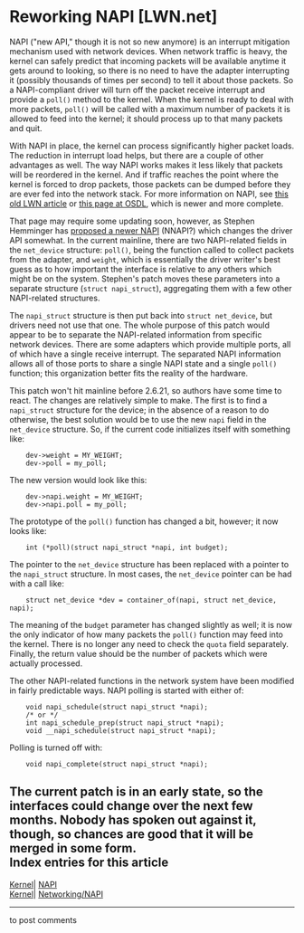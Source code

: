 # Reworking NAPI [LWN.net]

NAPI ("new API," though it is not so new anymore) is an interrupt mitigation mechanism used with network devices. When network traffic is heavy, the kernel can safely predict that incoming packets will be available anytime it gets around to looking, so there is no need to have the adapter interrupting it (possibly thousands of times per second) to tell it about those packets. So a NAPI-compliant driver will turn off the packet receive interrupt and provide a `poll()` method to the kernel. When the kernel is ready to deal with more packets, `poll()` will be called with a maximum number of packets it is allowed to feed into the kernel; it should process up to that many packets and quit. 

With NAPI in place, the kernel can process significantly higher packet loads. The reduction in interrupt load helps, but there are a couple of other advantages as well. The way NAPI works makes it less likely that packets will be reordered in the kernel. And if traffic reaches the point where the kernel is forced to drop packets, those packets can be dumped before they are ever fed into the network stack. For more information on NAPI, see [this old LWN article](http://lwn.net/Articles/30107/) or [this page at OSDL](http://linux-net.osdl.org/index.php/NAPI), which is newer and more complete. 

That page may require some updating soon, however, as Stephen Hemminger has [proposed a newer NAPI](http://lwn.net/Articles/214186/) (NNAPI?) which changes the driver API somewhat. In the current mainline, there are two NAPI-related fields in the `net_device` structure: `poll()`, being the function called to collect packets from the adapter, and `weight`, which is essentially the driver writer's best guess as to how important the interface is relative to any others which might be on the system. Stephen's patch moves these parameters into a separate structure (`struct napi_struct`), aggregating them with a few other NAPI-related structures. 

The `napi_struct` structure is then put back into `struct net_device`, but drivers need not use that one. The whole purpose of this patch would appear to be to separate the NAPI-related information from specific network devices. There are some adapters which provide multiple ports, all of which have a single receive interrupt. The separated NAPI information allows all of those ports to share a single NAPI state and a single `poll()` function; this organization better fits the reality of the hardware. 

This patch won't hit mainline before 2.6.21, so authors have some time to react. The changes are relatively simple to make. The first is to find a `napi_struct` structure for the device; in the absence of a reason to do otherwise, the best solution would be to use the new `napi` field in the `net_device` structure. So, if the current code initializes itself with something like: 
    
    
        dev->weight = MY_WEIGHT;
        dev->poll = my_poll;
    

The new version would look like this: 
    
    
        dev->napi.weight = MY_WEIGHT;
        dev->napi.poll = my_poll;
    

The prototype of the `poll()` function has changed a bit, however; it now looks like: 
    
    
        int (*poll)(struct napi_struct *napi, int budget);
    

The pointer to the `net_device` structure has been replaced with a pointer to the `napi_struct` structure. In most cases, the `net_device` pointer can be had with a call like: 
    
    
        struct net_device *dev = container_of(napi, struct net_device, napi);
    

The meaning of the `budget` parameter has changed slightly as well; it is now the only indicator of how many packets the `poll()` function may feed into the kernel. There is no longer any need to check the `quota` field separately. Finally, the return value should be the number of packets which were actually processed. 

The other NAPI-related functions in the network system have been modified in fairly predictable ways. NAPI polling is started with either of: 
    
    
        void napi_schedule(struct napi_struct *napi);
        /* or */
        int napi_schedule_prep(struct napi_struct *napi);
        void __napi_schedule(struct napi_struct *napi);
    

Polling is turned off with: 
    
    
        void napi_complete(struct napi_struct *napi);
    

The current patch is in an early state, so the interfaces could change over the next few months. Nobody has spoken out against it, though, so chances are good that it will be merged in some form.  
Index entries for this article  
---  
[Kernel](/Kernel/Index)| [NAPI](/Kernel/Index#NAPI)  
[Kernel](/Kernel/Index)| [Networking/NAPI](/Kernel/Index#Networking-NAPI)  
  


* * *

to post comments 
